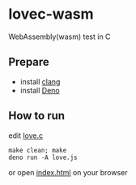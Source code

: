 # lovec-wasm

WebAssembly(wasm) test in C

## Prepare

- install [clang](https://students-tech.blog/post/install-clang.html)
- install [Deno](https://deno.com/)

## How to run

edit [love.c](love.c)
```
make clean; make
deno run -A love.js
```
or open [index.html](https://code4fukui.github.io/lovec-wasm/) on your browser
